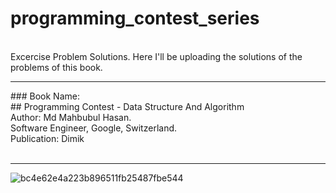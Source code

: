 # programming_contest_series

<br>
Excercise Problem Solutions. Here I'll be uploading the solutions of the problems of this book.
<br>
<hr>
### Book Name: <br>
             ## Programming Contest - Data Structure And Algorithm<br>
             Author: Md Mahbubul Hasan. <br>
             Software Engineer, Google, Switzerland. <br>
             Publication: Dimik <br>
           

<br>
<hr>
           
![bc4e62e4a223b896511fb25487fbe544](https://user-images.githubusercontent.com/43687926/188318250-7b6bbde7-c669-4543-bf83-2fb1a9e4522d.jpg)
